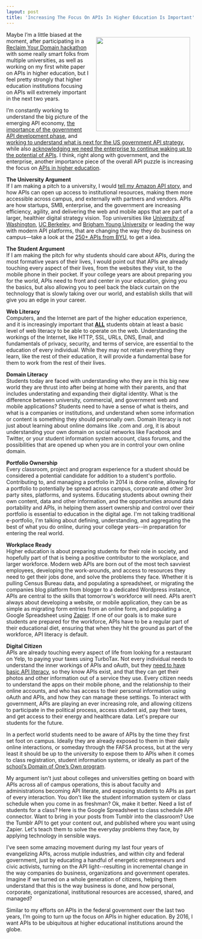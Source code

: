 ```yaml
---
layout: post
title: 'Increasing The Focus On APIs In Higher Education Is Important'
---
```

<p><a href="http://university.apievangelist.com/"><img style="padding: 15px;" src="https://s3.amazonaws.com/kinlane-productions/api-evangelist/priorities/university-of-api.png" alt="" width="250" align="right" /></a></p>
<p>Maybe I&rsquo;m a little biased at the moment, after participating in a <a href="http://kinlane.com/2014/07/22/reclaim-your-domain-la-hackathon-wrapup/">Reclaim Your Domain hackathon</a> with some really smart folks from multiple universities, as well as working on my first white paper on APIs in higher education, but I feel pretty strongly that higher education institutions focusing on APIs will extremely important in the next two years.</p>
<p>I&rsquo;m constantly working to understand the big picture of the emerging API economy, <a href="http://apievangelist.com/2014/02/24/the-importance-of-a-government-api-phase/">the importance of the government API development phase</a>, and <a href="http://apievangelist.com/2014/01/06/what-is-next-for-the-us-government-api-strategy/">working to understand what is next for the US government API strategy</a>, while also <a href="http://apievangelist.com/2014/02/17/what-is-the-next-phase-of-apis/">acknowledging we need the enterprise to continue waking up to the potential of APIs</a>. I think, right along with government, and the enterprise, another importance piece of the overall API puzzle is increasing the focus on <a href="http://university.apievangelist.com/">APIs in higher education</a>.</p>
<p><strong>The University Argument</strong><br /> If I am making a pitch to a university, I would <a href="http://apievangelist.com/2012/01/12/the-secret-to-amazons-success-internal-apis/">tell my Amazon API story</a>, and how APIs can open up access to institutional resources, making them more accessible across campus, and externally with partners and vendors. APIs are how startups, SMB, enterprise, and the government are increasing efficiency, agility, and delivering the web and mobile apps that are part of a larger, healthier digital strategy vision. Top universities like <a href="http://webservices.washington.edu/">University of Washington</a>, <a href="https://developer.berkeley.edu/">UC Berkeley</a>, and <a href="https://developer.byu.edu/wiki/dashboard.action">Brigham Young University</a> or leading the way with modern API platforms, that are changing the way they do business on campus&mdash;take a look at the <a href="http://apievangelist.com/2014/04/23/browsing-the-261-apis-at-brigham-young-university/">250+ APIs from BYU</a>, to get a idea.</p>
<p><strong>The Student Argument</strong><br /> If I am making the pitch for why students should care about APIs, during the most formative years of their lives, I would point out that APIs are already touching every aspect of their lives, from the websites they visit, to the mobile phone in their pocket. If your college years are about preparing you for the world, APIs need to front and center in your education, giving you the basics, but also allowing you to peel back the black curtain on the technology that is slowly taking over our world, and establish skills that will give you an edge in your career.</p>
<p><strong>Web Literacy</strong><br /> Computers, and the Internet are part of the higher education experience, and it is increasingly important that <strong><span style="text-decoration: underline;">ALL</span></strong> students obtain at least a basic level of web literacy to be able to operate on the web. Understanding the workings of the Internet, like HTTP, SSL, URLs, DNS, Email, and fundamentals of privacy, security, and terms of service, are essential to the education of every individual. While they may not retain everything they learn, like the rest of their education, it will provide a fundamental base for them to work from the rest of their lives.</p>
<p><strong>Domain Literacy</strong><br /> Students today are faced with understanding who they are in this big new world they are thrust into after being at home with their parents, and that includes understating and expanding their digital identity. What is the difference between university, commercial, and government web and mobile applications? Students need to have a sense of what is theirs, and what is a companies or institutions, and understand when some information or content is something they should personally own. Domain literacy is not just about learning about online domains like .com and .org, it is about understanding your own domain on social networks like Facebook and Twitter, or your student information system account, class forums, and the possibilities that are opened up when you are in control your own online domain.</p>
<p><strong>Portfolio Ownership</strong><br /> Every classroom, project and program experience for a student should be considered a potential candidate for addition to a student's portfolio. Contributing to, and managing a portfolio in 2014 is done online, allowing for a portfolio to potentially be spread across campus, corporate and other 3rd party sites, platforms, and systems. Educating students about owning their own content, data and other information, and the opportunities around data portability and APIs, in helping them assert ownership and control over their portfolio is essential to education in the digital age. I'm not talking traditional e-portfolio, I'm talking about defining, understanding, and aggregating the best of what you do online, during your college years--in preparation for entering the real world.</p>
<p><strong>Workplace Ready</strong><br /> Higher education is about preparing students for their role in society, and hopefully part of that is being a positive contributor to the workplace, and larger workforce. Modern web APIs are born out of the most tech savviest employees, developing the work-arounds, and access to resources they need to get their jobs done, and solve the problems they face. Whether it is pulling Census Bureau data, and populating a spreadsheet, or migrating the companies blog platform from blogger to a dedicated Wordpress instance, APIs are central to the skills that tomorrow's workforce will need. APIs aren&rsquo;t always about developing a website, or mobile application, they can be as simple as migrating form entries from an online form, and populating a Google Spreadsheet using <a href="https://zapier.com/">Zapier</a>. If one of our goals is to make sure students are prepared for the workforce, APIs have to be a regular part of their educational diet, ensuring that when they hit the ground as part of the workforce, API literacy is default.</p>
<p><strong>Digital Citizen</strong><br /> APIs are already touching every aspect of life from looking for a restaurant on Yelp, to paying your taxes using TurboTax. Not every individual needs to understand the inner workings of APIs and oAuth, but they <a href="http://apievangelist.com/2013/10/17/api-and-oauth-literacy-is-as-important-as-financial-literacy-in-the-api-economy/">need to have basic API literacy</a>, so they know APIs exist, and that they can get their photos and other information out of a service they use. Every citizen needs to understand the apps on their mobile phone, and the relationship to their online accounts, and who has access to their personal information using oAuth and APIs, and how they can manage these settings. To interact with government, APIs are playing an ever increasing role, and allowing citizens to participate in the political process, access student aid, pay their taxes, and get access to their energy and healthcare data. Let's prepare our students for the future.</p>
<p>In a perfect world students need to be aware of APIs by the time they first set foot on campus. Ideally they are already exposed to them in their daily online interactions, or someday through the FAFSA process, but at the very least it should be up to the university to expose them to APIs when it comes to class registration, student information systems, or ideally as part of the <a href="http://umw.domains/">school&rsquo;s Domain of One&rsquo;s Own program</a>.</p>
<p>My argument isn't just about colleges and universities getting on board with APIs across all of campus operations, this is about faculty and administrations becoming API literate, and exposing students to APIs as part of every interaction. You don't like the student information system or class schedule when you come in as freshman? Ok, make it better. Need a list of students for a class? Here is the Google Spreadsheet to class schedule API connector. Want to bring in your posts from Tumblr into the classroom? Use the Tumblr API to get your content out, and published where you want using Zapier. Let's teach them to solve the everyday problems they face, by applying technology in sensible ways.</p>
<p>I&rsquo;ve seen some amazing movement during my last four years of evangelizing APIs, across mutiple industries, and within city and federal government, just by educating a handful of energetic entrepreneurs and civic activists, turning on the API light--resulting in incremental change in the way companies do business, organizations and government operates. Imagine if we turned on a whole generation of citizens, helping them understand that this is the way business is done, and how personal, corporate, organizational, institutional resources are accessed, shared, and managed?</p>
<p>Similar to my efforts on APIs in the federal government over the last two years, I&rsquo;m going to turn up the focus on APIs in higher education. By 2016, I want APIs to be ubiquitous at higher educational institutions around the globe.</p>